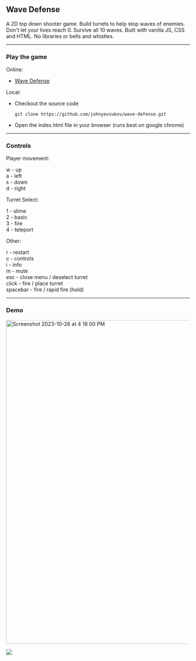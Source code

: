 Wave Defense
----

A 2D top down shooter game. Build turrets to help stop waves of enemies. Don't let your lives reach 0. Survive all 10 waves. Built with vanilla JS, CSS and HTML. No libraries or bells and whistles.

----
### Play the game

Online:

- [Wave Defense](https://wave-defense.vercel.app/)

Local:

- Checkout the source code

  ```git clone https://github.com/johnyevsukov/wave-defense.git```

- Open the index.html file in your browser (runs best on google chrome)

----
### Controls

Player movement:

  w - up  
  a - left  
  s - down  
  d - right

Turret Select: 

  1 - slime  
  2 - basic  
  3 - fire  
  4 - teleport

Other:

  r - restart  
  c - controls  
  i - info  
  m - mute  
  esc - close menu / deselect turret  
  click - fire / place turret  
  spacebar - fire / rapid fire (hold)

----
### Demo

<img width="886" alt="Screenshot 2023-10-26 at 4 18 00 PM" src="https://github.com/johnyevsukov/wave-defense/assets/10480867/36874808-fed1-4adf-93f9-9a5552c163f0">

![](https://github.com/johnyevsukov/wave-defense/assets/10480867/2f74bcf1-2133-4f42-a7bb-d772152d6a1f)
